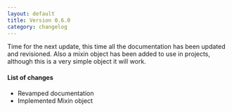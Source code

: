 ```yaml
---
layout: default
title: Version 0.6.0
category: changelog
---
```


Time for the next update, this time all the documentation has been updated and revisioned.
Also a mixin object has been added to use in projects, although this is a very simple object it will work.

#### List of changes

- Revamped documentation
- Implemented Mixin object